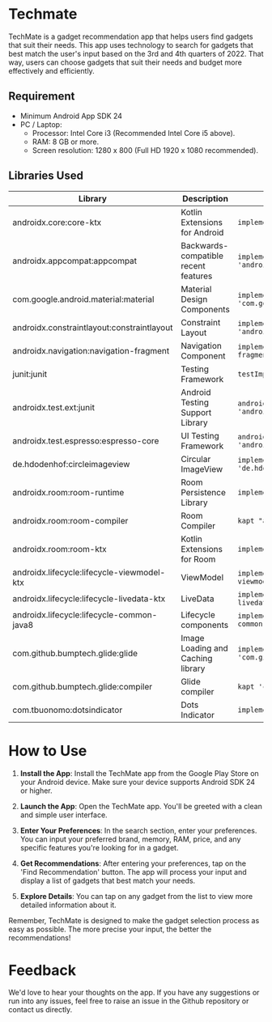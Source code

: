 # Techmate 

TechMate is a gadget recommendation app that helps users find gadgets that suit their needs. This app uses technology to search for gadgets that best match the user's input based on the 3rd and 4th quarters of 2022. That way, users can choose gadgets that suit their needs and budget more effectively and efficiently.

## Requirement
- Minimum Android App SDK 24
- PC / Laptop:
  - Processor: Intel Core i3 (Recommended Intel Core i5 above).
  - RAM: 8 GB or more.
  - Screen resolution: 1280 x 800 (Full HD 1920 x 1080 recommended).

## Libraries Used

| Library | Description | Implementation |
| --- | --- | --- |
| androidx.core:core-ktx | Kotlin Extensions for Android | `implementation 'androidx.core:core-ktx:1.7.0'` |
| androidx.appcompat:appcompat | Backwards-compatible recent features | `implementation 'androidx.appcompat:appcompat:1.6.1'` |
| com.google.android.material:material | Material Design Components | `implementation 'com.google.android.material:material:1.9.0'` |
| androidx.constraintlayout:constraintlayout | Constraint Layout | `implementation 'androidx.constraintlayout:constraintlayout:2.1.4'` |
| androidx.navigation:navigation-fragment | Navigation Component | `implementation 'androidx.navigation:navigation-fragment:2.5.3'` |
| junit:junit | Testing Framework | `testImplementation 'junit:junit:4.13.2'` |
| androidx.test.ext:junit | Android Testing Support Library | `androidTestImplementation 'androidx.test.ext:junit:1.1.5'` |
| androidx.test.espresso:espresso-core | UI Testing Framework | `androidTestImplementation 'androidx.test.espresso:espresso-core:3.5.1'` |
| de.hdodenhof:circleimageview | Circular ImageView | `implementation 'de.hdodenhof:circleimageview:3.1.0'` |
| androidx.room:room-runtime | Room Persistence Library | `implementation "androidx.room:room-runtime:2.5.1"` |
| androidx.room:room-compiler | Room Compiler | `kapt "androidx.room:room-compiler:2.5.1"` |
| androidx.room:room-ktx | Kotlin Extensions for Room | `implementation "androidx.room:room-ktx:2.5.1"` |
| androidx.lifecycle:lifecycle-viewmodel-ktx | ViewModel | `implementation "androidx.lifecycle:lifecycle-viewmodel-ktx:2.6.1"` |
| androidx.lifecycle:lifecycle-livedata-ktx | LiveData | `implementation "androidx.lifecycle:lifecycle-livedata-ktx:2.6.1"` |
| androidx.lifecycle:lifecycle-common-java8 | Lifecycle components | `implementation "androidx.lifecycle:lifecycle-common-java8:2.6.1"` |
| com.github.bumptech.glide:glide | Image Loading and Caching library | `implementation 'com.github.bumptech.glide:glide:4.14.2'` |
| com.github.bumptech.glide:compiler | Glide compiler | `kapt 'com.github.bumptech.glide:compiler:4.14.2'` |
| com.tbuonomo:dotsindicator | Dots Indicator | `implementation "com.tbuonomo:dotsindicator:4.3"` |

# How to Use

1. **Install the App**: Install the TechMate app from the Google Play Store on your Android device. Make sure your device supports Android SDK 24 or higher.

2. **Launch the App**: Open the TechMate app. You'll be greeted with a clean and simple user interface.

3. **Enter Your Preferences**: In the search section, enter your preferences. You can input your preferred brand, memory, RAM, price, and any specific features you're looking for in a gadget.

4. **Get Recommendations**: After entering your preferences, tap on the 'Find Recommendation' button. The app will process your input and display a list of gadgets that best match your needs.

5. **Explore Details**: You can tap on any gadget from the list to view more detailed information about it.

Remember, TechMate is designed to make the gadget selection process as easy as possible. The more precise your input, the better the recommendations!

# Feedback
We'd love to hear your thoughts on the app. If you have any suggestions or run into any issues, feel free to raise an issue in the Github repository or contact us directly.
